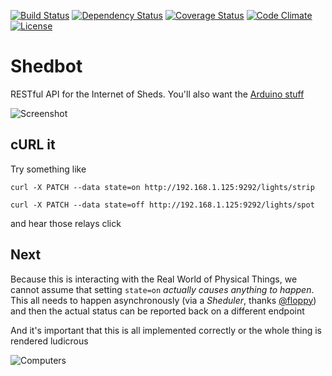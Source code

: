 [![Build Status](http://img.shields.io/travis/pikesley/shedbot.svg?style=flat-square)](https://travis-ci.org/pikesley/shedbot)
[![Dependency Status](http://img.shields.io/gemnasium/pikesley/shedbot.svg?style=flat-square)](https://gemnasium.com/pikesley/shedbot)
[![Coverage Status](http://img.shields.io/coveralls/pikesley/shedbot.svg?style=flat-square)](https://coveralls.io/r/pikesley/shedbot)
[![Code Climate](http://img.shields.io/codeclimate/github/pikesley/shedbot.svg?style=flat-square)](https://codeclimate.com/github/pikesley/shedbot)
[![License](http://img.shields.io/:license-mit-blue.svg?style=flat-square)](http://pikesley.mit-license.org)

# Shedbot

RESTful API for the Internet of Sheds. You'll also want the [Arduino stuff](https://github.com/pikesley/relay-puller)

![Screenshot](http://i.imgur.com/7oQZTg2.png)

## cURL it

Try something like

    curl -X PATCH --data state=on http://192.168.1.125:9292/lights/strip

    curl -X PATCH --data state=off http://192.168.1.125:9292/lights/spot

and hear those relays click

## Next

Because this is interacting with the Real World of Physical Things, we cannot assume that setting `state=on` _actually causes anything to happen_. This all needs to happen asynchronously (via a _Sheduler_, thanks [@floppy](https://github.com/floppy)) and then the actual status can be reported back on a different endpoint

And it's important that this is all implemented correctly or the whole thing is rendered ludicrous

![Computers](http://i.imgur.com/HxKmjss.jpg)
